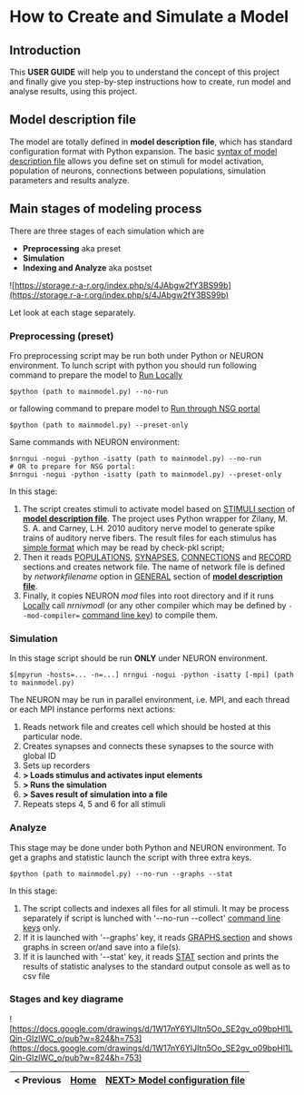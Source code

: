 # How to Create and Simulate a Model #

## Introduction ##
This **USER GUIDE** will help you to understand the concept of this project and finally give you step-by-step instructions how to create, run model and analyse results, using this project.

## Model description file ##
The model are totally defined in **model description file**, which has standard configuration format with Python expansion. The basic [syntax of model description file](CONFSYNTAX.md) allows you define set on stimuli for model activation, population of neurons, connections between populations, simulation parameters and results analyze.

## Main stages of modeling process ##
There are three stages of each simulation which are
  * **Preprocessing** aka preset
  * **Simulation**
  * **Indexing and Analyze** aka postset

![https://storage.r-a-r.org/index.php/s/4JAbgw2fY3BS99b](https://storage.r-a-r.org/index.php/s/4JAbgw2fY3BS99b)

Let look at each stage separately.

### Preprocessing (preset) ###
Fro preprocessing script may be run both under Python or NEURON environment. To lunch script with python you should run following command to prepare the model to [Run Locally](LOCAL.md)
```
$python (path to mainmodel.py) --no-run
```
or fallowing command to prepare model to [Run through NSG portal](NSG.md)
```
$python (path to mainmodel.py) --preset-only
```
Same commands with NEURON environment:
```
$nrngui -nogui -python -isatty (path to mainmodel.py) --no-run 
# OR to prepare for NSG portal:
$nrngui -nogui -python -isatty (path to mainmodel.py) --preset-only
```

In this stage:
  1. The script creates stimuli to activate model based on [STIMULI section](STIMULI.md) of **[model description file](CONFSYNTAX.md)**. The project uses Python wrapper for Zilany, M. S. A. and Carney, L.H. 2010 auditory nerve model to generate spike trains of auditory nerve fibers. The result files for each stimulus has [simple format](ANRESPGET#Stimulus_Format.md) which may be read by check-pkl script;
  1. Then it reads [POPULATIONS](POPULATIONS.md), [SYNAPSES](SYNAPSES.md), [CONNECTIONS](CONNECTIONS.md) and [RECORD](RECORD.md) sections and creates network file. The name of network file is defined by _networkfilename_ option in [GENERAL](GENERAL.md) section of **[model description file](CONFSYNTAX.md)**.
  1. Finally, it copies NEURON _mod_ files into root directory and if it runs [Locally](LOCAL.md) call _nrnivmodl_ (or any other compiler which may be defined by `--mod-compiler=` [command line key](BUILD_and_RUN.md)) to compile them.

### Simulation ###
In this stage script should be run **ONLY** under NEURON environment.
```
$[mpyrun -hosts=... -n=...] nrngui -nogui -python -isatty [-mpi] (path to mainmodel.py)
```

The NEURON may be run in parallel environment, i.e. MPI, and each thread or each MPI instance performs next actions:
  1. Reads network file and creates cell which should be hosted at this particular node.
  1. Creates synapses and connects these synapses to the source with global ID
  1. Sets up recorders
  1. **> Loads stimulus and activates input elements**
  1. **> Runs the simulation**
  1. **> Saves result of simulation into a file**
  1. Repeats steps 4, 5 and 6 for all stimuli

### Analyze ###
This stage may be done under both Python and NEURON environment.
To get a graphs and statistic launch the script with three extra keys.
```
$python (path to mainmodel.py) --no-run --graphs --stat
```

In this stage:
  1. The script collects and indexes all files for all stimuli. It may be process separately if script is lunched with '--no-run --collect' [command line keys](BUILD_and_RUN.md) only.
  1. If it is launched with '--graphs' key, it reads [GRAPHS section](GRAPHS.md) and shows graphs in screen or/and save into a file(s).
  1. If it is launched with '--stat' key, it reads [STAT](STAT.md) section and prints the results of statistic analyses to the standard output console as well as to csv file

### Stages and key diagrame ###
![https://docs.google.com/drawings/d/1W17nY6YlJItn5Oo_SE2gv_o09bpHl1LQin-GIzlWC_o/pub?w=824&h=753](https://docs.google.com/drawings/d/1W17nY6YlJItn5Oo_SE2gv_o09bpHl1LQin-GIzlWC_o/pub?w=824&h=753)

| < Previous|[Home](https://code.google.com/p/auditory-brainstem-model/)|[NEXT> Model configuration file](CONFSYNTAX.md)|
|:----------|:----------------------------------------------------------|:----------------------------------------------|
